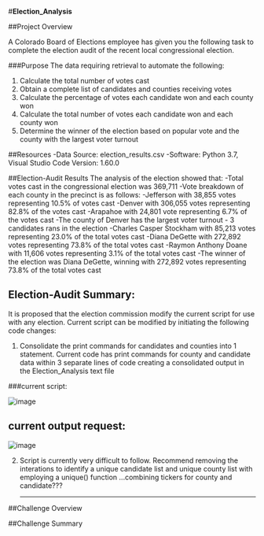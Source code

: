 #**Election_Analysis**

##Project Overview

A Colorado Board of Elections employee has given you the following task to complete the election audit of the recent local congressional election.

###Purpose
The data requiring retrieval to automate the following:
1. Calculate the total number of votes cast
2. Obtain a complete list of candidates and counties receiving votes
3. Calculate the percentage of votes each candidate won and each county won
4. Calculate the total number of votes each candidate won and each county won
5. Determine the winner of the election based on popular vote and the county with the largest voter turnout

##Resources
-Data Source: election_results.csv
-Software: Python 3.7, Visual Studio Code Version: 1.60.0 

##Election-Audit Results
The analysis of the election showed that:
    -Total votes cast in the congressional election was 369,711
    -Vote breakdown of each county in the precinct is as follows:
        -Jefferson with 38,855 votes representing 10.5% of votes cast
        -Denver with 306,055 votes representing 82.8% of the votes cast
        -Arapahoe with 24,801 vote representing 6.7% of the votes cast
     -The county of Denver has the largest voter turnout
    - 3 candidates rans in the election
        -Charles Casper Stockham with 85,213 votes representing 23.0% of the total votes cast
        -Diana DeGette with 272,892 votes representing 73.8% of the total votes cast
        -Raymon Anthony Doane with 11,606 votes representing 3.1% of the total votes cast
    -The winner of the election was Diana DeGette, winning with 272,892 votes representing 73.8% of the total votes cast
    
## Election-Audit Summary:
It is proposed that the election commission modify the current script for use with any election.  Current script can be modified by initiating the following code changes:
1.  Consolidate the print commands for candidates and counties into 1 statement.  Current code has print commands for county and candidate data within 3 separate lines of code creating a consolidated output in the Election_Analysis text file

###current script:

![image](https://user-images.githubusercontent.com/89538802/133560033-00a02125-776a-4429-9107-188b2a59b566.png)

## current output request:

![image](https://user-images.githubusercontent.com/89538802/133560250-1bad6b88-7d91-4adf-b493-6c67c79d94f6.png)


2. Script is currently very difficult to follow. Recommend removing the interations to identify a unique candidate list and unique county list with employing a unique() function ...combining tickers for county and candidate???


    -------------------------
##Challenge Overview




##Challenge Summary
